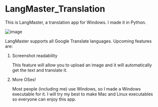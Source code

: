 # LangMaster_Translation
This is LangMaster, a translation app for Windows. I made it in Python.

![image](https://user-images.githubusercontent.com/76403763/224496284-be791082-88d4-41e4-9dac-c2a7db35044c.png)


LangMaster supports all Google Translate languages. Upcoming features are:
1. Screenshot readability

   This feature will allow you to upload an image and it will automatically get the text and translate it.
3. More OSes!

   Most people (including me) use Windows, so I made a Windows executable for it. I will try my best to make Mac and Linux executables so everyone can enjoy this app.
